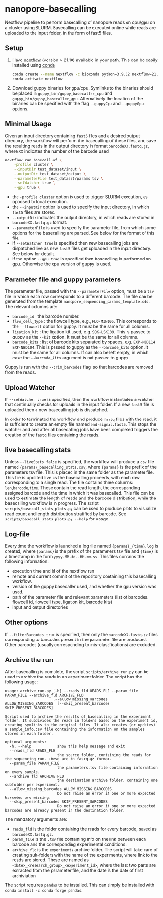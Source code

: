 # nanopore-basecalling
Nextflow pipeline to perform basecalling of nanopore reads on cpu/gpu on a cluster using SLURM.
Basecalling can be executed online while reads are uploaded to the input folder, in the form of fast5 files.

## Setup

1. Have [nextflow](https://www.nextflow.io/) (version > 21.10) available in your path. This can be easily installed using [conda](https://docs.conda.io/projects/conda/en/latest/user-guide/install/index.html)
    ```bash
    conda create --name nextflow -c bioconda python=3.9.12 nextflow=21.10
    conda activate nextflow
    ```
2. Download guppy binaries for gpu/cpu. Symlinks to the binaries should be placed in `guppy_bin/guppy_basecaller_cpu` and `guppy_bin/guppy_basecaller_gpu`. Alternatively the location of the binaries can be specified with the flag `--guppyCpu` and `--guppyGpu` options.

## Minimal Usage

Given an input directory containing `fast5` files and a desired output directory, the workflow will perform the basecalling of these files, and save the resulting reads in the output directory in format `barcodeXX.fastq.gz`, where `XX` indicates the number of the barcode used.

```bash
nextflow run basecall.nf \
    -profile cluster \
    --inputDir test_dataset/input \
    --outputDir test_dataset/output \
    --parameterFile test_dataset/params.tsv \
    --setWatcher true \
    --gpu true \
```

- the `-profile cluster` option is used to trigger SLURM execution, as opposed to local execution.
- the `--inputDir` option is used to specify the input directory, in which `fast5` files are stored.
- `--outputDir` indicates the output directory, in which reads are stored in `barcodeXX.fastq.gz` format.
- `--parameterFile` is used to specify the parameter file, from which some options for the basecalling are parsed. See below for the format of this file.
- if `--setWatcher true` is specified then new basecalling jobs are dispatched live as new `fast5` files get uploaded in the input directory. See below for details.
- if the option `--gpu true` is specified then basecalling is performed on gpu. Otherwise the cpu version of guppy is used.

## Parameter file and guppy parameters

The parameter file, passed with the `--parameterFile` option, must be a `tsv` file in which each row corresponds to a different barcode. The file can be generated from the template `nanopore_sequencing_params_template.ods`. The relevant columns are:

- `barcode_id` : the barcode number.
- `flow_cell_type` : the flowcell type, e.g., `FLO-MIN106`. This corresponds to the `--flowcell` option for guppy. It must be the same for all columns.
- `ligation_kit` : the ligation kit used, e.g. `SQK-LSK109`. This is passed to guppy as the `--kit` option. It must be the same for all columns.
- `barcode_kits` : list of barcode kits separated by spaces, e.g. `EXP-NBD114 EXP-NBD104`. This is passed to guppy as the `--barcode_kits` option. It must be the same for all columns. If can also be left empty, in which case the `--barcode_kits` argument is not passed to guppy.

Guppy is run with the `--trim_barcodes` flag, so that barcodes are removed from the reads.

## Upload Watcher

If `--setWatcher true` is specified, then the workflow instantiates a watcher that continually checks for uploads in the input folder. If a new `fast5` file is uploaded then a new basecalling job is dispatched.

In order to terminated the workflow and produce `fastq` files with the read, it is sufficient to create an empty file named `end-signal.fast5`. This stops the watcher and and after all basecalling jobs have been completed triggers the creation of the `fastq` files containing the reads.

## live basecalling stats

Unless `--liveStats false` is specified, the workflow will produce a `csv` file named `{params}_basecalling_stats.csv`, where `{params}` is the prefix of the parameters tsv file. This is placed in the same folder as the parameter file. This file is updated live as the basecalling proceeds, with each row corresponding to a single read. The file contains three columns: `len`,`barcode`,`time`. These contain the read length, the corresponding assigned barcode and the time in which it was basecalled.
This file can be used to estimate the length of reads and the barcode distribution, while the basecalling workflow is in progress. The script `scripts/basecall_stats_plots.py` can be used to produce plots to visualize read count and length distribution stratified by barcode. See `scripts/basecall_stats_plots.py --help` for usage.

## Log-file

Every time the workflow is launched a log file named `{params}_{time}.log` is created, where `{params}` is the prefix of the parameters tsv file and `{time}` is a timestamp in the form `yyyy-MM-dd--HH-mm-ss`. This files contains the following information: 

- execution time and id of the nextflow run
- remote and current commit of the repository containing this basecalling workflow.
- version of the guppy basecaller used, and whether the gpu version was used.
- path of the parameter file and relevant parameters (list of barcodes, flowcell id, flowcell type, ligation kit, barcode kits)
- input and output directories

## Other options

If `--filterBarcodes true` is specified, then only the `barcodeXX.fastq.gz` files corresponding to barcodes present in the parameter file are produced. Other barcodes (usually corresponding to mis-classfications) are excluded.

## Archive the run

After basecalling is complete, the script `scripts/archive_run.py` can be used to archive the reads in an experiment folder. The script has the following usage:

```
usage: archive_run.py [-h] --reads_fld READS_FLD --param_file PARAM_FILE --archive_fld ARCHIVE_FLD
                      [--allow_missing_barcodes ALLOW_MISSING_BARCODES] [--skip_present_barcodes SKIP_PRESENT_BARCODES]

Script used to archive the results of basecalling in the experiment folder. It subdivides the reads in folders based on the experiment id,
creating symlinks to the original files. It also creates (or updates) a sample_info.csv file containing the information on the samples
stored in each folder.

optional arguments:
  -h, --help            show this help message and exit
  --reads_fld READS_FLD
                        the source folder, containing the reads for the sequencing run. These are in fastq.gz format.
  --param_file PARAM_FILE
                        the parameters.tsv file containing information on every sample.
  --archive_fld ARCHIVE_FLD
                        the destination archive folder, containing one subfolder per experiment.
  --allow_missing_barcodes ALLOW_MISSING_BARCODES
                        Do not raise an error if one or more expected barcodes are missing.
  --skip_present_barcodes SKIP_PRESENT_BARCODES
                        Do not raise an error if one or more expected barcodes are already present in the destination folder.
```

The mandatory arguments are:
- `reads_fld` is the folder containing the reads for every barcode, saved as `barcodeXX.fastq.gz`.
- `param_file` is the `.tsv` file containing info on the link between each barcode and the corresponding experimental conditions.
- `archive_fld` is the `experiments` archive folder. The script will take care of creating sub-folders with the name of the experiments, where link to the reads are stored. These are named as `<date>_<research_group>_<experiment_id>`, where the last two parts are extracted from the parameter file, and the date is the date of first archiviation.

The script requires `pandas` to be installed. This can simply be installed with `conda install -c conda-forge pandas`.